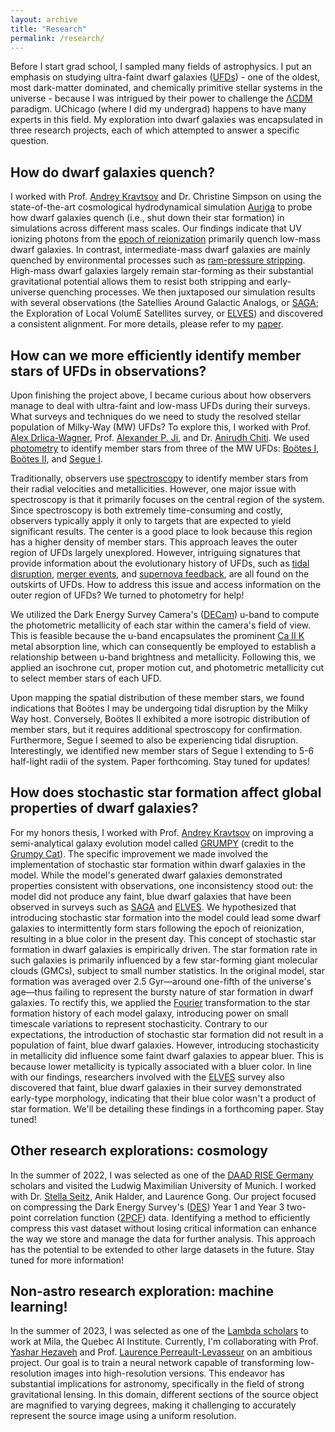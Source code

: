 ```yaml
---
layout: archive
title: "Research"
permalink: /research/
---
```


Before I start grad school, I sampled many fields of astrophysics. I put an emphasis on studying ultra-faint dwarf galaxies (<a href="https://en.wikipedia.org/wiki/Dwarf_galaxy#:~:text=Ultra%2Dfaint%20dwarf%20galaxies,-Ultra%2Dfaint%20dwarf&text=Unlike%20GCs%2C%20UFDs%20contain%20a,dark%20matter%2Ddominated%20systems%20known.">UFDs</a>) - one of the oldest, most dark-matter dominated, and chemically primitive stellar systems in the universe - because I was intrigued by their power to challenge
the <a href="https://en.wikipedia.org/wiki/Lambda-CDM_model">ΛCDM</a> paradigm. UChicago (where I did my undergrad) happens to have many experts in this field. My exploration into dwarf galaxies was encapsulated in three research projects, each of which attempted to answer a specific question.

How do dwarf galaxies quench?
---

I worked with Prof. <a href="https://astro.uchicago.edu/~andrey/">Andrey Kravtsov</a> and Dr. Christine Simpson on using the state-of-the-art cosmological hydrodynamical
simulation <a href="https://wwwmpa.mpa-garching.mpg.de/auriga/Auriga ">Auriga</a> to probe how dwarf galaxies quench (i.e., shut down their star formation) in simulations
across different mass scales. Our findings indicate that UV ionizing photons from the <a href="https://www.nsf.gov/news/special_reports/astronomy/epoch_reionization.pdf">epoch of reionization</a> primarily quench low-mass dwarf galaxies. In contrast, intermediate-mass dwarf galaxies are mainly quenched by environmental processes such as <a href="https://en.wikipedia.org/wiki/Ram_pressure">ram-pressure stripping</a>. High-mass dwarf galaxies largely remain star-forming as their substantial gravitational potential allows them to resist both stripping and early-universe quenching processes. We then juxtaposed our simulation results with several observations (the Satellies Around Galactic Analogs, or <a href="https://sagasurvey.org/">SAGA</a>; the Exploration of Local VolumE Satellites survey, or <a href="https://arxiv.org/abs/2203.00014">ELVES</a>) and discovered a consistent alignment. For more details, please refer to my <a href="https://arxiv.org/abs/2208.13805">paper</a>.

How can we more efficiently identify member stars of UFDs in observations?
---
Upon finishing the project above, I became curious about how observers manage to deal with ultra-faint and low-mass UFDs during their surveys. What surveys and techniques do we
need to study the resolved stellar population of Milky-Way (MW) UFDs? To explore this, I worked with Prof. <a href="https://kadrlica.github.io/">Alex Drlica-Wagner</a>, Prof. <a href="https://www.alexji.com/">Alexander P. Ji</a>, and Dr. <a href="https://www.anichiti.space/">Anirudh Chiti</a>. We used <a href="https://en.wikipedia.org/wiki/Photometry_(astronomy)#:~:text=Photometry%2C%20from%20Greek%20photo%2D%20(,light%20radiated%20by%20astronomical%20objects.">photometry</a> to identify member stars from three of the MW UFDs: <a href="https://en.wikipedia.org/wiki/Bo%C3%B6tes_I">Boötes I</a>, <a href="https://en.wikipedia.org/wiki/Bo%C3%B6tes_II">Boötes II</a>, and <a href="https://en.wikipedia.org/wiki/Segue_1">Segue I</a>.

Traditionally, observers use <a href="https://imagine.gsfc.nasa.gov/science/toolbox/spectra1.html#:~:text=The%20science%20of%20spectroscopy%20is,fast%20the%20material%20is%20moving.">spectroscopy</a> to identify member stars from their radial velocities and metallicities. However, one major issue with spectroscopy is that it primarily focuses on the central region of the system. Since spectroscopy is both extremely time-consuming and costly, observers typically apply it only to targets that are expected to yield significant results. The center is a good place to look because this region has a higher density of member stars. This approach leaves the outer region of UFDs largely unexplored. However, intriguing signatures that provide information about the evolutionary history of UFDs, such as <a href="https://en.wikipedia.org/wiki/Tidal_disruption_event">tidal disruption</a>, <a href="https://en.wikipedia.org/wiki/Galaxy_merger">merger events</a>, and <a href="https://astrobites.org/2017/04/12/breaking-wind/">supernova feedback</a>, are all found on the outskirts of UFDs. How to address this issue and access information on the outer region of UFDs? We turned to photometry for help!

We utilized the Dark Energy Survey Camera's (<a href="https://www.darkenergysurvey.org/the-des-project/instrument/the-camera/">DECam</a>) u-band to compute the photometric metallicity of each star within the camera's field of view. This is feasible because the u-band encapsulates the prominent <a href="https://www.aanda.org/articles/aa/full_html/2018/03/aa31926-17/aa31926-17.html#:~:text=The%20resonance%20doublet%20of%20Ca,investigate%20the%20photosphere%20and%20chromosphere.">Ca II K</a> metal absorption line, which can consequently be employed to establish a relationship between u-band brightness and metallicity. Following this, we applied an isochrone cut, proper motion cut, and photometric metallicity cut to select member stars of each UFD.

Upon mapping the spatial distribution of these member stars, we found indications that Boötes I may be undergoing tidal disruption by the Milky Way host. Conversely, Boötes II exhibited a more isotropic distribution of member stars, but it requires additional spectroscopy for confirmation. Furthermore, Segue I seemed to also be experiencing tidal disruption. Interestingly, we identified new member stars of Segue I extending to 5-6 half-light radii of the system. Paper forthcoming. Stay tuned for updates!


How does stochastic star formation affect global properties of dwarf galaxies?
---
For my honors thesis, I worked with Prof. <a href="https://astro.uchicago.edu/~andrey/">Andrey Kravtsov</a> on improving a semi-analytical galaxy evolution
model called <a href="https://ui.adsabs.harvard.edu/abs/2022MNRAS.514.2667K/abstract">GRUMPY</a>
(credit to the <a href="https://en.wikipedia.org/wiki/Grumpy_Cat">Grumpy Cat</a>). The specific improvement we made involved the implementation of stochastic star formation within dwarf galaxies in the model. While the model's generated dwarf galaxies demonstrated properties consistent with observations, one inconsistency stood out: the model did not produce any faint, blue dwarf galaxies that have been observed in surveys such as <a href="https://sagasurvey.org/">SAGA</a> and <a href="https://arxiv.org/abs/2203.00014">ELVES</a>. We hypothesized that introducing stochastic star formation into the model could lead some dwarf galaxies to intermittently form stars following the epoch of reionization, resulting in a blue color in the present day. This concept of stochastic star formation in dwarf galaxies is empirically driven. The star formation rate in such galaxies is primarily influenced by a few star-forming giant molecular clouds (GMCs), subject to small number statistics. In the original model, star formation was averaged over 2.5 Gyr—around one-fifth of the universe's age—thus failing to represent the bursty nature of star formation in dwarf galaxies. To rectify this, we applied the <a href="https://en.wikipedia.org/wiki/Fourier_transform">Fourier</a> transformation to the star formation history of each model galaxy, introducing power on small timescale variations to represent stochasticity. Contrary to our expectations, the introduction of stochastic star formation did not result in a population of faint, blue dwarf galaxies. However, introducing stochasticity in metallicity did influence some faint dwarf galaxies to appear bluer. This is because lower metallicity is typically associated with a bluer color. In line with our findings, researchers involved with the <a href="https://arxiv.org/abs/2203.00014">ELVES</a> survey also discovered that faint, blue dwarf galaxies in their survey demonstrated early-type morphology, indicating that their blue color wasn't a product of star formation. We'll be detailing these findings in a forthcoming paper. Stay tuned!


Other research explorations: cosmology
---
In the summer of 2022, I was selected as one of the <a href="https://www.daad.de/rise/en/rise-germany/">DAAD RISE Germany</a> scholars and visited the Ludwig Maximilian University of Munich. I worked with Dr. <a href="https://www.usm.lmu.de/people/stella/stella.html">Stella Seitz</a>, Anik Halder, and Laurence Gong. Our project focused on compressing the Dark Energy Survey's (<a href="https://www.darkenergysurvey.org/">DES</a>) Year 1 and Year 3 two-point correlation function (<a href="https://ned.ipac.caltech.edu/level5/March12/Coil/Coil2.html#:~:text=(r)%2C%20which%20traces%20the,as%20a%20function%20of%20scale.&text=(r)%20are%20generally%20performed%20in,units%20of%20h%2D1%20Mpc.">2PCF</a>) data. Identifying a method to efficiently compress this vast dataset without losing critical information can enhance the way we store and manage the data for further analysis. This approach has the potential to be extended to other large datasets in the future. Stay tuned for more information!


Non-astro research exploration: machine learning!
---
In the summer of 2023, I was selected as one of the <a href="https://lambdafoundation.org/">Lambda scholars</a> to work at Mila, the Quebec AI Institute. Currently, I'm collaborating with Prof. <a href="https://mila.quebec/en/person/yashar-hezaveh/">Yashar Hezaveh</a> and Prof. <a href="https://phys.umontreal.ca/repertoire-departement/professeurs/professeur/in/in31242/sg/Laurence%20Perreault-Levasseur/">Laurence Perreault-Levasseur</a> on an ambitious project. Our goal is to train a neural network capable of transforming low-resolution images into high-resolution versions. This endeavor has substantial implications for astronomy, specifically in the field of strong gravitational lensing. In this domain, different sections of the source object are magnified to varying degrees, making it challenging to accurately represent the source image using a uniform resolution.














































